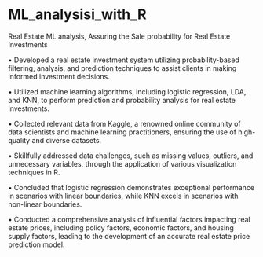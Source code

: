 # ML_analysisi_with_R



Real Estate ML analysis,
Assuring the Sale probability for Real Estate Investments

• Developed a real estate investment system utilizing probability-based filtering, analysis, 
and prediction techniques to assist clients in making informed investment decisions.

• Utilized machine learning algorithms, including logistic regression, LDA, and KNN, to perform
prediction and probability analysis for real estate investments.

• Collected relevant data from Kaggle, a renowned online community of data scientists and machine
learning practitioners, ensuring the use of high-quality and diverse datasets.

• Skillfully addressed data challenges, such as missing values, outliers, and unnecessary
variables, through the application of various visualization techniques in R.

• Concluded that logistic regression demonstrates exceptional performance in scenarios with 
linear boundaries, while KNN excels in scenarios with non-linear boundaries.

• Conducted a comprehensive analysis of influential factors impacting real estate prices, including
policy factors, economic factors, and housing supply factors, leading to the development of an accurate real estate price prediction model.
